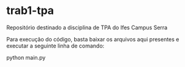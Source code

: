 # trab1-tpa
Repositório destinado a disciplina de TPA do Ifes Campus Serra


Para execução do código, basta baixar os arquivos aqui presentes e executar a seguinte linha de comando:

python main.py
